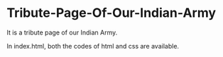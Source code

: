# Tribute-Page-Of-Our-Indian-Army
It is a tribute page of our Indian Army.

In index.html, both the codes of html and css are available.
